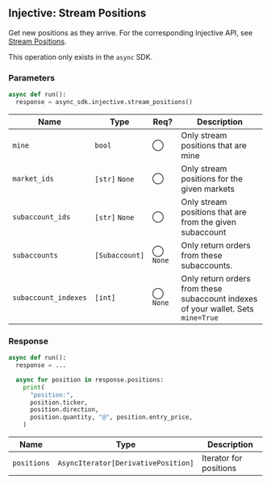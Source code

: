 ## Injective: Stream Positions

Get new positions as they arrive. For the corresponding Injective API, see [Stream Positions][stream-positions].

[stream-positions]: https://api.injective.exchange/#injectivederivativeexchangerpc-streampositions

<aside class="notice">
This operation only exists in the <code>async</code> SDK.
</aside>

### Parameters

```python
async def run():
  response = async_sdk.injective.stream_positions()
```

| Name | Type | Req? | Description |
| - | - | - | - |
| `mine` | `bool` | ◯ | Only stream positions that are mine |
| `market_ids` | `[str]` `None` | ◯ | Only stream positions for the given markets |
| `subaccount_ids` | `[str]` `None` | ◯ | Only stream positions that are from the given subaccount |
| `subaccounts` | `[Subaccount]` | ◯ `None` | Only return orders from these subaccounts. |
| `subaccount_indexes` | `[int]` | ◯ `None` | Only return orders from these subaccount indexes of your wallet. Sets `mine=True` |

### Response

```python
async def run():
  response = ...

  async for position in response.positions:
    print(
      "position:",
      position.ticker,
      position.direction,
      position.quantity, "@", position.entry_price,
    )
```

| Name | Type | Description |
| - | - | - |
| `positions` | `AsyncIterator[DerivativePosition]` | Iterator for positions |
